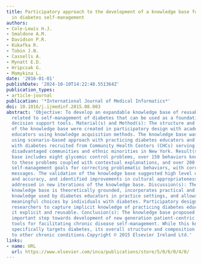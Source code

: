 ```yaml
---
title: Participatory approach to the development of a knowledge base for problem-solving
  in diabetes self-management
authors:
- Cole-Lewis H.J.
- Smaldone A.M.
- Davidson P.R.
- Kukafka R.
- Tobin J.N.
- Cassells A.
- Mynatt E.D.
- Hripcsak G.
- Mamykina L.
date: '2016-01-01'
publishDate: '2024-10-10T14:22:48.551364Z'
publication_types:
- article-journal
publication: '*International Journal of Medical Informatics*'
doi: 10.1016/j.ijmedinf.2015.08.003
abstract: 'Objective: To develop an expandable knowledge base of reusable knowledge
  related to self-management of diabetes that can be used as a foundation for patient-centric
  decision support tools. Material(s) and Method(s): The structure and components
  of the knowledge base were created in participatory design with academic diabetes
  educators using knowledge acquisition methods. The knowledge base was validated
  using scenario-based approach with practicing diabetes educators and individuals
  with diabetes recruited from Community Health Centers (CHCs) serving economically
  disadvantaged communities and ethnic minorities in New York. Result(s): The knowledge
  base includes eight glycemic control problems, over 150 behaviors known to contribute
  to these problems coupled with contextual explanations, and over 200 specific action-oriented
  self-management goals for correcting problematic behaviors, with corresponding motivational
  messages. The validation of the knowledge base suggested high level of completeness
  and accuracy, and identified improvements in cultural appropriateness. These were
  addressed in new iterations of the knowledge base. Discussion(s): The resulting
  knowledge base is theoretically grounded, incorporates practical and evidence-based
  knowledge used by diabetes educators in practice settings, and allows for personally
  meaningful choices by individuals with diabetes. Participatory design approach helped
  researchers to capture implicit knowledge of practicing diabetes educators and make
  it explicit and reusable. Conclusion(s): The knowledge base proposed here is an
  important step towards development of new generation patient-centric decision support
  tools for facilitating chronic disease self-management. While this knowledge base
  specifically targets diabetes, its overall structure and composition can be generalized
  to other chronic conditions.Copyright © 2015 Elsevier Ireland Ltd.'
links:
- name: URL
  url: https://www.elsevier.com/inca/publications/store/5/0/6/0/4/0/
---
```

